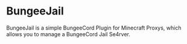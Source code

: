 # BungeeJail
BungeeJail is a simple BungeeCord Plugin for Minecraft Proxys, which allows you to manage a BungeeCord Jail Se4rver.
